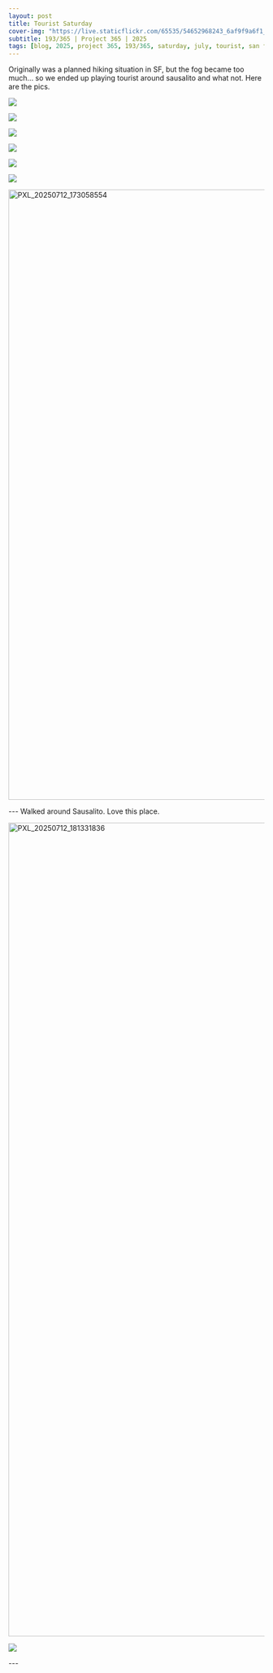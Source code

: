 ```yaml
---
layout: post
title: Tourist Saturday
cover-img: "https://live.staticflickr.com/65535/54652968243_6af9f9a6f1_h.jpg"
subtitle: 193/365 | Project 365 | 2025
tags: [blog, 2025, project 365, 193/365, saturday, july, tourist, san francisco]
---
```

<style>
  .intro-header.big-img {
    background-position:center; 
  }
</style>
Originally was a planned hiking situation in SF, but the fog became too much... so we ended up playing tourist around sausalito and what not. Here are the pics.
<p class="post-img-wrap">
  <img src="https://live.staticflickr.com/65535/54650281420_8204f50d8e_h.jpg">
</p>
<p class="post-img-wrap">
  <img src="https://live.staticflickr.com/65535/54650281695_b4f1f3ad6e_h.jpg">
</p>
<p class="post-img-wrap">
  <img src="https://live.staticflickr.com/65535/54650281875_9c4b1686bc_h.jpg">
</p>
<p class="post-img-wrap">
  <img src="https://live.staticflickr.com/65535/54650024141_bd76ae0195_h.jpg">
</p>
<p class="post-img-wrap">
  <img src="https://live.staticflickr.com/65535/54650033351_34bfc7b384_h.jpg">
</p>
<p class="post-img-wrap">
  <img src="https://live.staticflickr.com/65535/54650288758_cf0db3af9f_h.jpg">
</p>
<p class="post-img-wrap">
  <a data-flickr-embed="true" href="https://www.flickr.com/gp/sling_flickr/RcM9913b34" title="PXL_20250712_173058554">
    <img src="https://live.staticflickr.com/31337/54698428971_2cd53f444e_b.jpg" width="1200" alt="PXL_20250712_173058554"/></a>
  <script async src="//embedr.flickr.com/assets/client-code.js" charset="utf-8"></script>
</p>
---
Walked around Sausalito. Love this place.
<p class="post-img-wrap">
  <a data-flickr-embed="true" href="https://www.flickr.com/gp/sling_flickr/7m24N4d32k" title="PXL_20250712_181331836">
    <img src="https://live.staticflickr.com/31337/54698766520_4a1b2a50ac_h.jpg" width="1600"alt="PXL_20250712_181331836"/></a>
  <script async src="//embedr.flickr.com/assets/client-code.js" charset="utf-8"></script>
</p>
<p class="post-img-wrap">
  <img src="https://live.staticflickr.com/65535/54650289054_cc1d404b8f_h.jpg">
</p>
---
